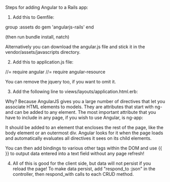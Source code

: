 Steps for adding Angular to a Rails app:

1. Add this to Gemfile:

group :assets do
  gem 'angularjs-rails'
end

(then run bundle install, natch)

Alternatively you can download the angular.js file and stick it in the vendor/assets/javascripts directory.

2. Add this to application.js file:

//= require angular
//= require angular-resource

You can remove the jquery too, if you want to omit it.

3. Add the following line to views/layouts/application.html.erb:

<html ng-app="Raffler">

Why? Because AngularJS gives you a large number of directives that let you associate HTML elements to models. They are attributes that start with ng- and can be added to any element. The most important attribute that you have to include in any page, if you wish to use Angular, is ng-app:

<body ng-app>
It should be added to an element that encloses the rest of the page, like the body element or an outermost div. Angular looks for it when the page loads and automatically evaluates all directives it sees on its child elements.

You can then add bindings to various other tags within the DOM and use {{ }} to output data entered into a text field without any page refresh!

4. All of this is good for the client side, but data will not persist if you reload the page! To make data persist, add "respond_to :json" in the controller, then respond_with calls to each CRUD method. 